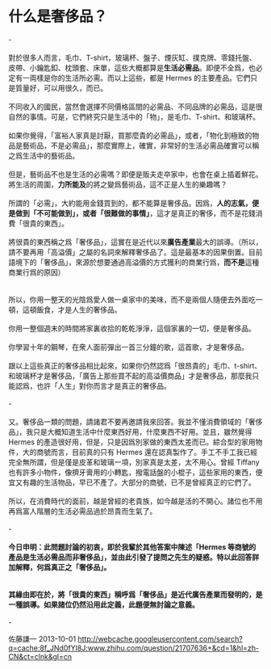 # 什么是奢侈品？

<div class="fixed-summary zm-editable-content clearfix">-<br><br>對於很多人而言，毛巾、T-shirt，玻璃杯、盤子、煙灰缸、撲克牌、零錢托盤、皮帶、小鑰匙釦、枕頭套、床單，這些大概都算是<b>生活必需品</b>。即便不全爲，也必定有一両樣是你的生活所必需。而以上這些，都是 Hermes 的主要產品。它們只是質量好，可以用很久，而已。<br><br>不同收入的國民，當然會選擇不同價格區間的必需品、不同品牌的必需品，這是很自然的事情。可是，它們終究只是生活中的「物」，是毛巾、T-shirt、和玻璃杯。<br><br>如果你覺得，「富裕人家真是討厭，買那麼貴的必需品」，或者，「物化到極致的物品是藝術品，不是必需品」，那麼實際上，確實，非常好的生活必需品確實可以稱之爲生活中的藝術品。<br><br>但是，藝術品不也是生活的必需嗎？即便是贩夫走卒家中，也會在桌上插着鮮花。將生活的周圍，<b>力所能及</b>的將之變爲藝術品，這不正是人生的樂趣嗎？<br><br>所謂的「必需」，大約能用金錢買到的，都不能算是奢侈品。因爲，<b>人的志氣，便是做到「不可能做到」，或者「很難做的事情」</b>，這才是真正的奢侈，而不是花錢消費「很貴的東西」。<br><br>將很貴的東西稱之爲「奢侈品」，這實在是近代以來<b>廣告產業</b>最大的誤導。（所以，請不要再用「高溢價」之屬的名詞來解釋奢侈品了。這是最基本的因果倒置。目前語境下的「奢侈品」，來源於想要通過高溢價的方式獲利的商業行爲，<b>而不是</b>這種商業行爲的原因）<br><br><br>所以，你用一整天的光陰爲愛人做一桌家中的美味，而不是兩個人隨便去外面吃一頓，這頓飯食，才是人生的奢侈品。<br><br>你用一整個週末的時間將家裏收拾的乾乾淨淨，這個家裏的一切，便是奢侈品。<br><br>你學習十年的鋼琴，在衆人面前彈出一首三分鐘的歌，這首歌，才是奢侈品。<br><br>跟以上這些真正的奢侈品相比起來，如果你仍然認爲「很昂貴的」毛巾、t-shirt、和玻璃杯才是奢侈品，「廣告上那些買不起的高溢價商品」才是奢侈品，那麼我只能認爲，也許「人生」對你而言才是真正的奢侈品。<br><br>-<br><br>又。奢侈品一類的問題，請諸君不要再邀請我來回答。我並不懂消費領域的「奢侈品」，我只是大概知道生活中什麼東西好用，什麼東西不好用。並且，雖然覺得 Hermes 的產造很好用，但是，只是因爲別家做的東西太差而已。綜合型的家用物件，大的商號而言，目前真的只有 Hermes 還在認真製作了。手工不手工我已經完全無所謂，但是僅是皮革和玻璃一項，別家真是太差，太不用心。曾經 Tiffany 也有許多小物件，像擠牙膏用的小轉匙，撥電話盤的小棍子，這些家用的東西，便宜又有趣的生活物品，早已不產了。大部分的商號，已不是曾經真正的它們了。<br><br>所以，在消費時代的面前，越是曾經的老貴族，如今越是活的不開心。諸位也不用再爲富人階層的生活必需品過於昂貴而生氣了。<br><br>-<br><br><b>今日申明：此問題討論的初衷，即於我輩於其他答案中陳述「Hermes 等商號的產品是生活必需品而非奢侈品」，並由此引發了提問之先生的疑惑。特以此回答詳加解釋，何爲真正之「奢侈品」。</b><br><br><br><b>其緣由即在於，將「很貴的東西」稱呼爲「奢侈品」是近代廣告產業而發明的，是一種誤導。如果諸位仍然沿用此定義，此題便無討論之意義。</b><br><br>-
</div>

佐藤謙一 2013-10-01 http://webcache.googleusercontent.com/search?q=cache:8f_JNd0fYl8J:www.zhihu.com/question/21707636+&cd=1&hl=zh-CN&ct=clnk&gl=cn